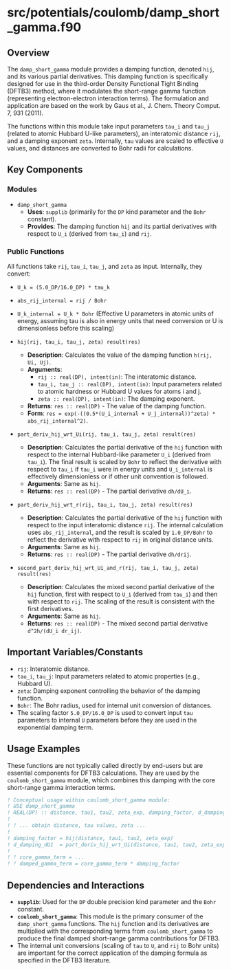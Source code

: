 # src/potentials/coulomb/damp_short_gamma.f90

## Overview

The `damp_short_gamma` module provides a damping function, denoted `hij`, and its various partial derivatives. This damping function is specifically designed for use in the third-order Density Functional Tight Binding (DFTB3) method, where it modulates the short-range gamma function (representing electron-electron interaction terms). The formulation and application are based on the work by Gaus et al., J. Chem. Theory Comput. 7, 931 (2011).

The functions within this module take input parameters `tau_i` and `tau_j` (related to atomic Hubbard U-like parameters), an interatomic distance `rij`, and a damping exponent `zeta`. Internally, `tau` values are scaled to effective `U` values, and distances are converted to Bohr radii for calculations.

## Key Components

### Modules

*   `damp_short_gamma`
    *   **Uses**: `supplib` (primarily for the `DP` kind parameter and the `Bohr` constant).
    *   **Provides**: The damping function `hij` and its partial derivatives with respect to `U_i` (derived from `tau_i`) and `rij`.

### Public Functions

All functions take `rij`, `tau_i`, `tau_j`, and `zeta` as input. Internally, they convert:
*   `U_k = (5.0_DP/16.0_DP) * tau_k`
*   `abs_rij_internal = rij / Bohr`
*   `U_k_internal = U_k * Bohr` (Effective U parameters in atomic units of energy, assuming tau is also in energy units that need conversion or U is dimensionless before this scaling)

*   `hij(rij, tau_i, tau_j, zeta) result(res)`
    *   **Description**: Calculates the value of the damping function `h(rij, Ui, Uj)`.
    *   **Arguments**:
        *   `rij :: real(DP), intent(in)`: The interatomic distance.
        *   `tau_i, tau_j :: real(DP), intent(in)`: Input parameters related to atomic hardness or Hubbard U values for atoms i and j.
        *   `zeta :: real(DP), intent(in)`: The damping exponent.
    *   **Returns**: `res :: real(DP)` - The value of the damping function.
    *   **Form**: `res = exp(-((0.5*(U_i_internal + U_j_internal))^zeta) * abs_rij_internal^2)`.

*   `part_deriv_hij_wrt_Ui(rij, tau_i, tau_j, zeta) result(res)`
    *   **Description**: Calculates the partial derivative of the `hij` function with respect to the internal Hubbard-like parameter `U_i` (derived from `tau_i`). The final result is scaled by `Bohr` to reflect the derivative with respect to `tau_i` if `tau_i` were in energy units and `U_i_internal` is effectively dimensionless or if other unit convention is followed.
    *   **Arguments**: Same as `hij`.
    *   **Returns**: `res :: real(DP)` - The partial derivative `dh/dU_i`.

*   `part_deriv_hij_wrt_r(rij, tau_i, tau_j, zeta) result(res)`
    *   **Description**: Calculates the partial derivative of the `hij` function with respect to the input interatomic distance `rij`. The internal calculation uses `abs_rij_internal`, and the result is scaled by `1.0_DP/Bohr` to reflect the derivative with respect to `rij` in original distance units.
    *   **Arguments**: Same as `hij`.
    *   **Returns**: `res :: real(DP)` - The partial derivative `dh/drij`.

*   `second_part_deriv_hij_wrt_Ui_and_r(rij, tau_i, tau_j, zeta) result(res)`
    *   **Description**: Calculates the mixed second partial derivative of the `hij` function, first with respect to `U_i` (derived from `tau_i`) and then with respect to `rij`. The scaling of the result is consistent with the first derivatives.
    *   **Arguments**: Same as `hij`.
    *   **Returns**: `res :: real(DP)` - The mixed second partial derivative `d^2h/(dU_i dr_ij)`.

## Important Variables/Constants

*   `rij`: Interatomic distance.
*   `tau_i`, `tau_j`: Input parameters related to atomic properties (e.g., Hubbard U).
*   `zeta`: Damping exponent controlling the behavior of the damping function.
*   `Bohr`: The Bohr radius, used for internal unit conversion of distances.
*   The scaling factor `5.0_DP/16.0_DP` is used to convert input `tau` parameters to internal `U` parameters before they are used in the exponential damping term.

## Usage Examples

These functions are not typically called directly by end-users but are essential components for DFTB3 calculations. They are used by the `coulomb_short_gamma` module, which combines this damping with the core short-range gamma interaction terms.

```fortran
! Conceptual usage within coulomb_short_gamma module:
! USE damp_short_gamma
! REAL(DP) :: distance, tau1, tau2, zeta_exp, damping_factor, d_damping_dU1
!
! ! ... obtain distance, tau values, zeta ...
!
! damping_factor = hij(distance, tau1, tau2, zeta_exp)
! d_damping_dU1  = part_deriv_hij_wrt_Ui(distance, tau1, tau2, zeta_exp)
!
! ! core_gamma_term = ...
! ! damped_gamma_term = core_gamma_term * damping_factor
```

## Dependencies and Interactions

*   **`supplib`**: Used for the `DP` double precision kind parameter and the `Bohr` constant.
*   **`coulomb_short_gamma`**: This module is the primary consumer of the `damp_short_gamma` functions. The `hij` function and its derivatives are multiplied with the corresponding terms from `coulomb_short_gamma` to produce the final damped short-range gamma contributions for DFTB3.
*   The internal unit conversions (scaling of `tau` to `U`, and `rij` to Bohr units) are important for the correct application of the damping formula as specified in the DFTB3 literature.
```
